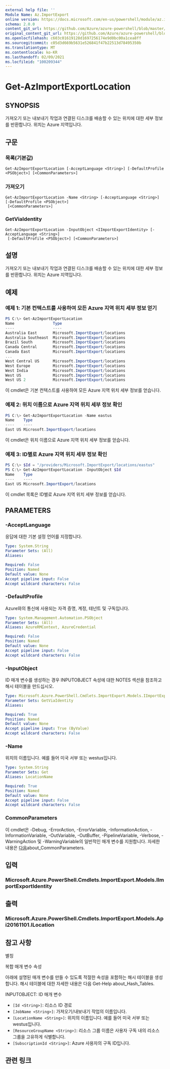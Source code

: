 ```yaml
---
external help file: ''
Module Name: Az.ImportExport
online version: https://docs.microsoft.com/en-us/powershell/module/az.importexport/get-azimportexportlocation
schema: 2.0.0
content_git_url: https://github.com/Azure/azure-powershell/blob/master/src/ImportExport/help/Get-AzImportExportLocation.md
original_content_git_url: https://github.com/Azure/azure-powershell/blob/master/src/ImportExport/help/Get-AzImportExportLocation.md
ms.openlocfilehash: c603c01619128d1697256174e9d0bc00a1cea8ff
ms.sourcegitcommit: c05d3d669b5631e526841f47b22513d78495350b
ms.translationtype: MT
ms.contentlocale: ko-KR
ms.lasthandoff: 02/09/2021
ms.locfileid: "100209344"
---
```

# Get-AzImportExportLocation

## SYNOPSIS
가져오기 또는 내보내기 작업과 연결된 디스크를 배송할 수 있는 위치에 대한 세부 정보를 반환합니다.
위치는 Azure 지역입니다.

## 구문

### 목록(기본값)
```
Get-AzImportExportLocation [-AcceptLanguage <String>] [-DefaultProfile <PSObject>] [<CommonParameters>]
```

### 가져오기
```
Get-AzImportExportLocation -Name <String> [-AcceptLanguage <String>] [-DefaultProfile <PSObject>]
 [<CommonParameters>]
```

### GetViaIdentity
```
Get-AzImportExportLocation -InputObject <IImportExportIdentity> [-AcceptLanguage <String>]
 [-DefaultProfile <PSObject>] [<CommonParameters>]
```

## 설명
가져오기 또는 내보내기 작업과 연결된 디스크를 배송할 수 있는 위치에 대한 세부 정보를 반환합니다.
위치는 Azure 지역입니다.

## 예제

### 예제 1: 기본 컨텍스트를 사용하여 모든 Azure 지역 위치 세부 정보 얻기
```powershell
PS C:\> Get-AzImportExportLocation
Name                 Type
----                 ----
Australia East       Microsoft.ImportExport/locations
Australia Southeast  Microsoft.ImportExport/locations
Brazil South         Microsoft.ImportExport/locations
Canada Central       Microsoft.ImportExport/locations
Canada East          Microsoft.ImportExport/locations
...
West Central US      Microsoft.ImportExport/locations
West Europe          Microsoft.ImportExport/locations
West India           Microsoft.ImportExport/locations
West US              Microsoft.ImportExport/locations
West US 2            Microsoft.ImportExport/locations
```

이 cmdlet은 기본 컨텍스트를 사용하여 모든 Azure 지역 위치 세부 정보를 얻습니다.

### 예제 2: 위치 이름으로 Azure 지역 위치 세부 정보 확인
```powershell
PS C:\> Get-AzImportExportLocation -Name eastus
Name    Type
----    ----
East US Microsoft.ImportExport/locations
```

이 cmdlet은 위치 이름으로 Azure 지역 위치 세부 정보를 얻습니다.

### 예제 3: ID별로 Azure 지역 위치 세부 정보 확인
```powershell
PS C:\> $Id = "/providers/Microsoft.ImportExport/locations/eastus"
PS C:\> Get-AzImportExportLocation -InputObject $Id
Name    Type
----    ----
East US Microsoft.ImportExport/locations
```

이 cmdlet 목록은 ID별로 Azure 지역 위치 세부 정보를 얻습니다.

## PARAMETERS

### -AcceptLanguage
응답에 대한 기본 설정 언어를 지정합니다.

```yaml
Type: System.String
Parameter Sets: (All)
Aliases:

Required: False
Position: Named
Default value: None
Accept pipeline input: False
Accept wildcard characters: False
```

### -DefaultProfile
Azure와의 통신에 사용되는 자격 증명, 계정, 테넌트 및 구독입니다.

```yaml
Type: System.Management.Automation.PSObject
Parameter Sets: (All)
Aliases: AzureRMContext, AzureCredential

Required: False
Position: Named
Default value: None
Accept pipeline input: False
Accept wildcard characters: False
```

### -InputObject
ID 매개 변수를 생성하는 경우 INPUTOBJECT 속성에 대한 NOTES 섹션을 참조하고 해시 테이블을 만드십시오.

```yaml
Type: Microsoft.Azure.PowerShell.Cmdlets.ImportExport.Models.IImportExportIdentity
Parameter Sets: GetViaIdentity
Aliases:

Required: True
Position: Named
Default value: None
Accept pipeline input: True (ByValue)
Accept wildcard characters: False
```

### -Name
위치의 이름입니다.
예를 들어 미국 서부 또는 westus입니다.

```yaml
Type: System.String
Parameter Sets: Get
Aliases: LocationName

Required: True
Position: Named
Default value: None
Accept pipeline input: False
Accept wildcard characters: False
```

### CommonParameters
이 cmdlet은 -Debug, -ErrorAction, -ErrorVariable, -InformationAction, -InformationVariable, -OutVariable, -OutBuffer, -PipelineVariable, -Verbose, -WarningAction 및 -WarningVariable의 일반적인 매개 변수를 지원합니다. 자세한 내용은 [다음](http://go.microsoft.com/fwlink/?LinkID=113216)about_CommonParameters.

## 입력

### Microsoft.Azure.PowerShell.Cmdlets.ImportExport.Models.IImportExportIdentity

## 출력

### Microsoft.Azure.PowerShell.Cmdlets.ImportExport.Models.Api20161101.ILocation

## 참고 사항

별칭

복합 매개 변수 속성

아래에 설명된 매개 변수를 만들 수 있도록 적절한 속성을 포함하는 해시 테이블을 생성합니다. 해시 테이블에 대한 자세한 내용은 다음 Get-Help about_Hash_Tables.


INPUTOBJECT: <IImportExportIdentity> ID 매개 변수
  - `[Id <String>]`: 리소스 ID 경로
  - `[JobName <String>]`: 가져오기/내보내기 작업의 이름입니다.
  - `[LocationName <String>]`: 위치의 이름입니다. 예를 들어 미국 서부 또는 westus입니다.
  - `[ResourceGroupName <String>]`: 리소스 그룹 이름은 사용자 구독 내의 리소스 그룹을 고유하게 식별합니다.
  - `[SubscriptionId <String>]`: Azure 사용자의 구독 ID입니다.

## 관련 링크

